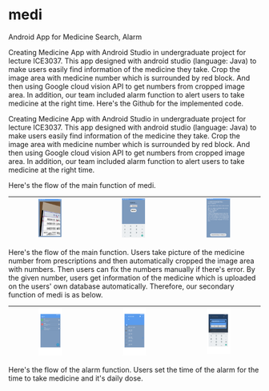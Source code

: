 # medi
Android App for Medicine Search, Alarm 

Creating Medicine App with Android Studio in undergraduate project for lecture ICE3037. This app designed with android studio (language: Java) to make users easily find information of the medicine they take. Crop the image area with medicine number which is surrounded by red block. And then using Google cloud vision API to get numbers from cropped image area. In addition, our team included alarm function to alert users to take medicine at the right time. Here's the Github for the implemented code.

Creating Medicine App with Android Studio in undergraduate project for lecture ICE3037. 
This app designed with android studio (language: Java) to make users easily find information of the medicine they take. 
Crop the image area with medicine number which is surrounded by red block. And then using Google cloud vision API to get numbers from cropped image area. 
In addition, our team included alarm function to alert users to take medicine at the right time. 

Here's the flow of the main function of medi.

|<img src="/prj/1.png" width="30%" height="30%">|<img src="/prj/2.png" width="30%" height="30%">|<img src="/prj/3.png" width="30%" height="30%">|
|:--:|:--:|:--:|  

Here's the flow of the main function. Users take picture of the medicine number from prescriptions and then automatically cropped the image area with numbers. Then users can fix the numbers manually if there's error. By the given number, users get information of the medicine which is uploaded on the users' own database automatically. Therefore, our secondary function of medi is as below.

|<img src="/prj/4.png" width="30%" height="30%">|<img src="/prj/5.png" width="30%" height="30%">|<img src="/prj/6.png" width="30%" height="30%">|
|:--:|:--:|:--:| 


Here's the flow of the alarm function. Users set the time of the alarm for the time to take medicine and it's daily dose.


